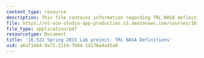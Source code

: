 ```yaml
---
content_type: resource
description: This file contains information regarding TRL NASA definitions.
file: https://ol-ocw-studio-app-production.s3.amazonaws.com/courses/16-522-space-propulsion-spring-2015/a6af14449a7211147b8414170a4a45a8_MIT16_522S15_TRLDefinition.pdf
file_type: application/pdf
resourcetype: Document
title: '16.522 Spring 2015 Lab project: TRL NASA Definitions'
uid: a6af1444-9a72-1114-7b84-14170a4a45a8
---
```


